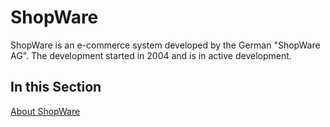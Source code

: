 # ShopWare

ShopWare is an e-commerce system developed by the German "ShopWare AG". The development started
in 2004 and is in active development.

## In this Section
[About ShopWare](about-shopware.md)
